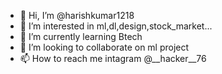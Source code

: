 - 👋 Hi, I’m @harishkumar1218
- 👀 I’m interested in ml,dl,design,stock_market...
- 🌱 I’m currently learning Btech
- 💞️ I’m looking to collaborate on ml project
- 📫 How to reach me intagram @__hacker__76

<!---
harishkumar1218/harishkumar1218 is a ✨ special ✨ repository because its `README.md` (this file) appears on your GitHub profile.
You can click the Preview link to take a look at your changes.
--->
